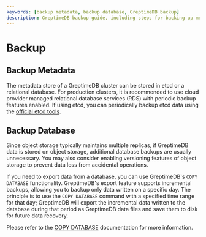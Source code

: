 ```yaml
---
keywords: [backup metadata, backup database, GreptimeDB backup]
description: GreptimeDB backup guide, including steps for backing up metadata and databases.
---
```


# Backup

## Backup Metadata

The metadata store of a GreptimeDB cluster can be stored in etcd or a relational database.
For production clusters,
it is recommended to use cloud provider managed relational database services (RDS) with periodic backup features enabled.
If using etcd, you can periodically backup etcd data using the [official etcd tools](https://etcd.io/docs/v3.5/op-guide/recovery/).

## Backup Database

Since object storage typically maintains multiple replicas,
if GreptimeDB data is stored on object storage,
additional database backups are usually unnecessary.
You may also consider enabling versioning features of object storage to prevent data loss from accidental operations.

If you need to export data from a database,
you can use GreptimeDB's `COPY DATABASE` functionality.
GreptimeDB's export feature supports incremental backups,
allowing you to backup only data written on a specific day.
The principle is to use the `COPY DATABASE` command with a specified time range for that day;
GreptimeDB will export the incremental data written to the database during that period as GreptimeDB data files and save them to disk for future data recovery.

Please refer to the [COPY DATABASE](/reference/sql/copy.md#copy-database) documentation for more information.

